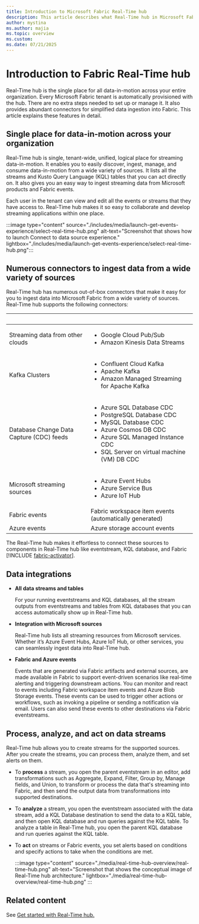 ```yaml
---
title: Introduction to Microsoft Fabric Real-Time hub
description: This article describes what Real-Time hub in Microsoft Fabric is and how it can be used in near-realtime scenarios.
author: mystina
ms.author: majia
ms.topic: overview
ms.custom:
ms.date: 07/21/2025
---
```


# Introduction to Fabric Real-Time hub
Real-Time hub is the single place for all data-in-motion across your entire organization. Every Microsoft Fabric tenant is automatically provisioned with the hub. There are no extra steps needed to set up or manage it. It also provides abundant connectors for simplified data ingestion into Fabric. This article explains these features in detail.

## Single place for data-in-motion across your organization

Real-Time hub is single, tenant-wide, unified, logical place for streaming data-in-motion. It enables you to easily discover, ingest, manage, and consume data-in-motion from a wide variety of sources. It lists all the streams and Kusto Query Language (KQL) tables that you can act directly on. It also gives you an easy way to ingest streaming data from Microsoft products and Fabric events.  

Each user in the tenant can view and edit all the events or streams that they have access to. Real-Time hub makes it so easy to collaborate and develop streaming applications within one place.  

:::image type="content" source="./includes/media/launch-get-events-experience/select-real-time-hub.png" alt-text="Screenshot that shows how to launch Connect to data source experience." lightbox="./includes/media/launch-get-events-experience/select-real-time-hub.png":::

## Numerous connectors to ingest data from a wide variety of sources

Real-Time hub has numerous out-of-box connectors that make it easy for you to ingest data into Microsoft Fabric from a wide variety of sources. Real-Time hub supports the following connectors:

| &nbsp; | &nbsp; |
| ------ | ------- |
| Streaming data from other clouds | <ul><li>Google Cloud Pub/Sub</li><li>Amazon Kinesis Data Streams</li> |
| Kafka Clusters | <ul><li>Confluent Cloud Kafka</li><li>Apache Kafka</li><li>Amazon Managed Streaming for Apache Kafka</li></ul> |
| Database Change Data Capture (CDC) feeds | <ul><li>Azure SQL Database CDC</li><li>PostgreSQL Database CDC</li><li>MySQL Database CDC</li><li>Azure Cosmos DB CDC</li><li>Azure SQL Managed Instance CDC</li><li>SQL Server on virtual machine (VM) DB CDC</li></ul> |
| Microsoft streaming sources | <ul><li>Azure Event Hubs</li><li>Azure Service Bus</li><li>Azure IoT Hub</li></ul> |
| Fabric events | Fabric workspace item events (automatically generated) |
| Azure events | Azure storage account events |

The Real-Time hub makes it effortless to connect these sources to components in Real-Time hub like eventstream, KQL database, and Fabric [!INCLUDE [fabric-activator](../real-time-intelligence/includes/fabric-activator.md)].  

## Data integrations

- **All data streams and tables**

    For your running eventstreams and KQL databases, all the stream outputs from eventstreams and tables from KQL databases that you can access automatically show up in Real-Time hub.

- **Integration with Microsoft sources**

    Real-Time hub lists all streaming resources from Microsoft services. Whether it’s Azure Event Hubs, Azure IoT Hub, or other services, you can seamlessly ingest data into Real-Time hub.

- **Fabric and Azure events**

    Events that are generated via Fabric artifacts and external sources, are made available in Fabric to support event-driven scenarios like real-time alerting and triggering downstream actions. You can monitor and react to events including Fabric workspace item events and Azure Blob Storage events. These events can be used to trigger other actions or workflows, such as invoking a pipeline or sending a notification via email. Users can also send these events to other destinations via Fabric eventstreams.

## Process, analyze, and act on data streams

Real-Time hub allows you to create streams for the supported sources. After you create the streams, you can process them, analyze them, and set alerts on them.

- To **process** a stream, you open the parent eventstream in an editor, add transformations such as Aggregate, Expand, Filter, Group by, Manage fields, and Union, to transform or process the data that's streaming into Fabric, and then send the output data from transformations into supported destinations.
- To **analyze** a stream, you open the eventstream associated with the data stream, add a KQL Database destination to send the data to a KQL table, and then open KQL database and run queries against the KQL table. To analyze a table in  Real-Time hub, you open the parent KQL database and run queries against the KQL table.
- To **act** on streams or Fabric events, you set alerts based on conditions and specify actions to take when the conditions are met.

    :::image type="content" source="./media/real-time-hub-overview/real-time-hub.png" alt-text="Screenshot that shows the conceptual image of Real-Time hub architecture." lightbox="./media/real-time-hub-overview/real-time-hub.png" :::

## Related content

See [Get started with Real-Time hub.](get-started-real-time-hub.md)
